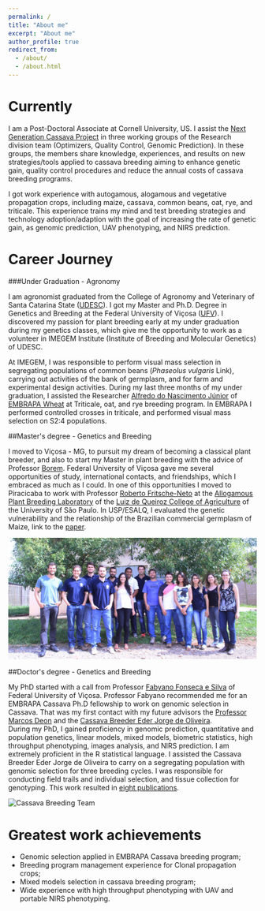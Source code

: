 ```yaml
---
permalink: /
title: "About me"
excerpt: "About me"
author_profile: true
redirect_from: 
  - /about/
  - /about.html
---
```


Currently
=========

I am a Post-Doctoral Associate at Cornell University, US. I assist the [Next Generation Cassava Project](https://www.nextgencassava.org/) in three working groups of the Research division team (Optimizers, Quality Control, Genomic Prediction). In these groups, the members share knowledge, experiences, and results on new strategies/tools applied to cassava breeding aiming to enhance genetic gain, quality control procedures and reduce the annual costs of cassava breeding programs.

I got work experience with autogamous, alogamous and vegetative propagation crops, including maize, cassava, common beans, oat, rye, and triticale. This experience trains my mind and test breeding strategies and technology adoption/adaption with the goal of increasing the rate of genetic gain, as genomic prediction, UAV phenotyping, and NIRS prediction.


Career Journey
=============

###Under Graduation - Agronomy

I am agronomist graduated from the College of Agronomy and Veterinary of Santa Catarina State ([UDESC](https://www.udesc.br/cav)). I got my Master and Ph.D. Degree in Genetics and Breeding at the Federal University of Viçosa ([UFV](http://www.posgenetica.ufv.br/eng/)). I discovered my passion for plant breeding early at my under graduation during my genetics classes, which give me the opportunity to work as a volunteer in IMEGEM Institute (Institute of Breeding and Molecular Genetics) of UDESC.

At IMEGEM, I was responsible to perform visual mass selection in segregating populations of common beans (*Phaseolus vulgaris* Link), carrying out activities of the bank of germplasm, and for farm and experimental design activities. During my last three months of my under graduation, I assisted the Researcher [Alfredo do Nascimento Júnior](https://www.embrapa.br/en/team/-/empregado/298803/alfredo-do-nascimento-junior) of [EMBRAPA Wheat](https://www.embrapa.br/en/trigo) at Triticale, oat, and rye breeding program. In EMBRAPA I performed controlled crosses in triticale, and performed visual mass selection on S2:4 populations.

##Master's degree - Genetics and Breeding

I moved to Viçosa - MG, to pursuit my dream of becoming a classical plant breeder, and also to start my Master in plant breeding with the advice of Professor [Borem](https://scholar.google.com/citations?hl=en&user=BdgRweoAAAAJ&view_op=list_works&sortby=pubdate). Federal University of Viçosa gave me several opportunities of study, international contacts, and friendships, which I embraced as much as I could. In one of this opportunities I moved to Piracicaba to work with Professor [Roberto Fritsche-Neto](https://www.irri.org/about-us/our-people/roberto-fritsche-neto) at the [Allogamous Plant Breeding Laboratory](http://www.genetica.esalq.usp.br/alogamas/) of the [Luiz de Queiroz College of Agriculture](http://www.en.esalq.usp.br/) of the University of São Paulo. In USP/ESALQ, I evaluated the genetic vulnerability and the relationship of the Brazilian commercial germplasm of Maize, link to the [paper](https://journals.plos.org/plosone/article?id=10.1371/journal.pone.0163739).

![Dream Allogamous Team](images/AllogamousGoldTeam.jpeg)

##Doctor's degree - Genetics and Breeding

My PhD started with a call from Professor [Fabyano Fonseca e Silva](https://scholar.google.com/citations?hl=en&user=m6Hpm9MAAAAJ&view_op=list_works&sortby=pubdate) of Federal University of Viçosa. Professor Fabyano recommended me for an EMBRAPA Cassava Ph.D fellowship to work on genomic selection in Cassava. That was my first contact with my future advisors the [Professor Marcos Deon](https://scholar.google.com/citations?hl=en&user=EUtQSmoAAAAJ&view_op=list_works&sortby=pubdate) and the [Cassava Breeder Eder Jorge de Oliveira](https://scholar.google.com.br/citations?hl=pt-BR&user=qbtp4pMAAAAJ&view_op=list_works&sortby=pubdate).  
During my PhD, I gained proficiency in genomic prediction, quantitative and population genetics, linear models, mixed models, biometric statistics, high throughput phenotyping, images analysis, and NIRS prediction. I am extremely proficient in the R statistical language. I assisted the Cassava Breeder Eder Jorge de Oliveira to carry on a segregating population with genomic selection for three breeding cycles. I was responsible for conducting field trails and individual selection, and tissue collection for genotyping. This work resulted in [eight publications](https://lucianorogerio.github.io/publications/).


![Cassava Breeding Team](images/EquipeMandioca.jpeg)

Greatest work achievements
===========================

 - Genomic selection applied in EMBRAPA Cassava breeding program;
 - Breeding program management experience for Clonal propagation crops;
 - Mixed models selection in cassava breeding program;
 - Wide experience with high throughput phenotyping with UAV and portable NIRS phenotyping.
